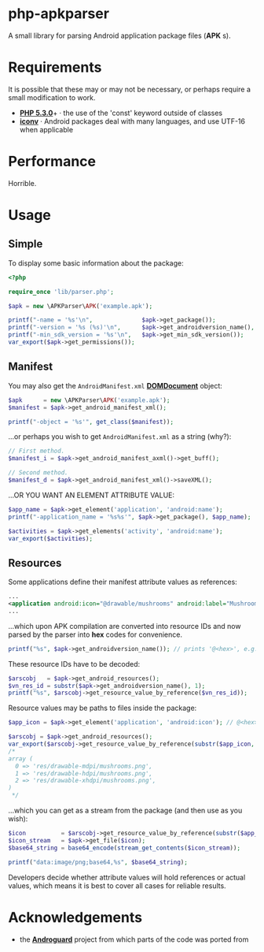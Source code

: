 # php-apkparser
A small library for parsing Android application package files (__APK__ s).


Requirements
============
It is possible that these may or may not be necessary, or perhaps require a small modification to work.
* [**PHP 5.3.0**](http://php.net/releases/5_3_0.php)+ · the use of the 'const' keyword outside of classes
* [**iconv**](http://php.net/manual/en/function.iconv.php) · Android packages deal with many languages, and use UTF-16 when applicable

Performance
===========
Horrible.


Usage
=====

Simple
------
To display some basic information about the package:

```php
<?php

require_once 'lib/parser.php';

$apk = new \APKParser\APK('example.apk');

printf("-name = '%s'\n",              $apk->get_package());
printf("-version = '%s (%s)'\n",      $apk->get_androidversion_name(),  $apk->get_androidversion_code());
printf("-min_sdk_version = '%s'\n",   $apk->get_min_sdk_version());
var_export($apk->get_permissions());
```

Manifest
--------
You may also get the `AndroidManifest.xml` [**DOMDocument**](http://www.php.net/manual/en/class.domdocument.php) object:

```php
$apk      = new \APKParser\APK('example.apk');
$manifest = $apk->get_android_manifest_xml();

printf("-object = '%s'", get_class($manifest));
```

...or perhaps you wish to get `AndroidManifest.xml` as a string (why?):

```php
// First method.
$manifest_i = $apk->get_android_manifest_axml()->get_buff();

// Second method.
$manifest_d = $apk->get_android_manifest_xml()->saveXML();
```

...OR YOU WANT AN ELEMENT ATTRIBUTE VALUE:

```php
$app_name = $apk->get_element('application', 'android:name');
printf("-application_name = '%s%s'", $apk->get_package(), $app_name);

$activities = $apk->get_elements('activity', 'android:name');
var_export($activities);
```

Resources
---------
Some applications define their manifest attribute values as references:

```xml
...
<application android:icon="@drawable/mushrooms" android:label="Mushrooms"/>
...
```
...which upon APK compilation are converted into resource IDs and now parsed by the parser
into **hex** codes for convenience.

```php
printf("%s", $apk->get_androidversion_name()); // prints '@<hex>', e.g.: '@7f0b000d'
```

These resource IDs have to be decoded:

```php
$arscobj   = $apk->get_android_resources();
$vn_res_id = substr($apk->get_androidversion_name(), 1);
printf("%s", $arscobj->get_resource_value_by_reference($vn_res_id));
```

Resource values may be paths to files inside the package:

```php
$app_icon = $apk->get_element('application', 'android:icon'); // @<hex>

$arscobj = $apk->get_android_resources();
var_export($arscobj->get_resource_value_by_reference(substr($app_icon, 1)));
/*
array (
  0 => 'res/drawable-mdpi/mushrooms.png',
  1 => 'res/drawable-hdpi/mushrooms.png',
  2 => 'res/drawable-xhdpi/mushrooms.png',
)
 */
```

...which you can get as a stream from the package (and then use as you wish):

```php
$icon          = $arscobj->get_resource_value_by_reference(substr($app_icon, 1))[0];
$icon_stream   = $apk->get_file($icon);
$base64_string = base64_encode(stream_get_contents($icon_stream));

printf("data:image/png;base64,%s", $base64_string);
```

Developers decide whether attribute values will hold references or actual values,
which means it is best to cover all cases for reliable results.


Acknowledgements
================
* the [**Androguard**](https://code.google.com/p/androguard/) project from which parts of the code was ported from
